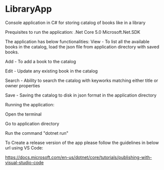 # LibraryApp
Console application in C# for storing catalog of books like in a library

Prequisites to run the application:
.Net Core 5.0
Microsoft.Net.SDK

The application has below functionalities:
View - To list all the available books in the catalog, load the json file from application directory with saved books.

Add - To add a book to the catalog

Edit - Update any existing book in the catalog

Search - Ability to search the catalog with keyworks matching either title or owner properties

Save - Saving the catalog to disk in json format in the application directory

Running the application:


Open the terminal 

Go to application directory 

Run the command "dotnet run"

To Create a release version of the app please follow the guidelines in below url using VS Code:

https://docs.microsoft.com/en-us/dotnet/core/tutorials/publishing-with-visual-studio-code
